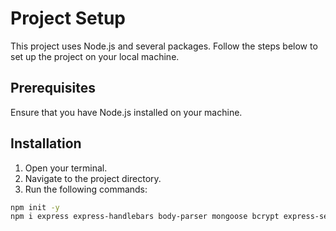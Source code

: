 # Project Setup

This project uses Node.js and several packages. Follow the steps below to set up the project on your local machine.

## Prerequisites

Ensure that you have Node.js installed on your machine.

## Installation

1. Open your terminal.
2. Navigate to the project directory.
3. Run the following commands:

```bash
npm init -y
npm i express express-handlebars body-parser mongoose bcrypt express-session connect-mongodb-session